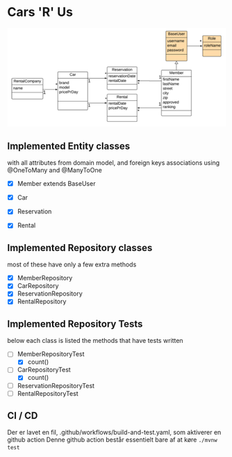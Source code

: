 # Cars 'R' Us

![image1.png](image1.png)

## Implemented Entity classes
with all attributes from domain model, and foreign keys
associations using @OneToMany and @ManyToOne

- [x] Member extends BaseUser
- [x] Car
- [x] Reservation
- [x] Rental


## Implemented Repository classes
most of these have only a few extra methods

- [x] MemberRepository
- [x] CarRepository
- [x] ReservationRepository
- [x] RentalRepository

## Implemented Repository Tests
below each class is listed the methods that have tests written

- [ ] MemberRepositoryTest
  - [x] count()
- [ ] CarRepositoryTest
  - [x] count()
- [ ] ReservationRepositoryTest
- [ ] RentalRepositoryTest

## CI / CD
Der er lavet en fil, .github/workflows/build-and-test.yaml, som aktiverer en github action
Denne github action består essentielt bare af at køre `./mvnw test` 

